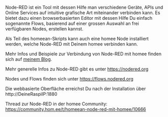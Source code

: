 Node-RED ist ein Tool mit dessen Hilfe man verschiedene Geräte, APIs und Online Services auf intuitive grafische Art miteinander verbinden kann. Es bietet dazu einen browserbasierten Editor mit dessen Hilfe Du einfach sogenannte Flows, basierend auf einer grossen Auswahl an frei verfügbaren Nodes, erstellen kannst.

Als Teil des homeean-Skripts kann auch eine homee Node installiert werden, welche Node-RED mit Deinem homee verbinden kann.

Mehr Infos und Beispiele zur Verbindung von Node-RED mit homee finden sich auf <a href="https://himpler.com/blog" title="himpler.com Blog">meinem Blog</a>.

Mehr generelle Infos zu Node-RED gibt es unter <a href="https://nodered.org" title="Offizielle Node-RED Website">https://nodered.org</a>

Nodes und Flows finden sich unter <a href="https://flows.nodered.org" title="Node-RED Flows">https://flows.nodered.org</a>

Die webbasierte Oberfläche erreichst Du nach der Installation über http://DeineRaspiIP:1880

Thread zur Node-RED in der homee Community: <a href="https://community.hom.ee/t/homeean-node-red-mit-homee/10666" title="Node-RED Diskussionsthread">https://community.hom.ee/t/homeean-node-red-mit-homee/10666</a>